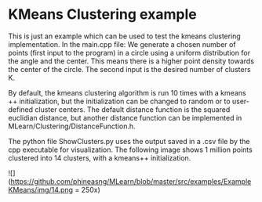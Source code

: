 # KMeans Clustering example

This is just an example which can be used to test the kmeans clustering
implementation.
In the main.cpp file:
We generate a chosen number of points (first input to the program) in a circle using
a uniform distribution for the angle and the center. This means there is
a higher point density towards the center of the circle.
The second input is the desired number of clusters K.

By default, the kmeans clustering algorithm is run 10 times with a kmeans ++
initialization, but the initialization can be changed to random or to
user-defined cluster centers.
The default distance function is the squared euclidian distance, but another
distance function can be implemented in MLearn/Clustering/DistanceFunction.h.

The python file ShowClusters.py uses the output saved in a .csv file by the cpp
executable for visualization.
The following image shows 1 million points clustered into 14
clusters, with a kmeans++ initialization.


![](https://github.com/phineasng/MLearn/blob/master/src/examples/ExampleKMeans/img/14.png = 250x)

